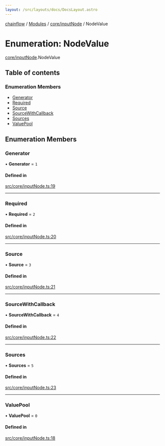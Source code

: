 ```yaml
---
layout: /src/layouts/docs/DocsLayout.astro
---
```


[chainflow](/docs/README) / [Modules](/docs/modules) / [core/inputNode](/docs/modules/core_inputNode) / NodeValue

# Enumeration: NodeValue

[core/inputNode](/docs/modules/core_inputNode).NodeValue

## Table of contents

### Enumeration Members

- [Generator](/docs/enums/core_inputNode.NodeValue#generator)
- [Required](/docs/enums/core_inputNode.NodeValue#required)
- [Source](/docs/enums/core_inputNode.NodeValue#source)
- [SourceWithCallback](/docs/enums/core_inputNode.NodeValue#sourcewithcallback)
- [Sources](/docs/enums/core_inputNode.NodeValue#sources)
- [ValuePool](/docs/enums/core_inputNode.NodeValue#valuepool)

## Enumeration Members

### Generator

• **Generator** = ``1``

#### Defined in

[src/core/inputNode.ts:19](https://github.com/edwinlzs/chainflow/blob/d682462/src/core/inputNode.ts#L19)

___

### Required

• **Required** = ``2``

#### Defined in

[src/core/inputNode.ts:20](https://github.com/edwinlzs/chainflow/blob/d682462/src/core/inputNode.ts#L20)

___

### Source

• **Source** = ``3``

#### Defined in

[src/core/inputNode.ts:21](https://github.com/edwinlzs/chainflow/blob/d682462/src/core/inputNode.ts#L21)

___

### SourceWithCallback

• **SourceWithCallback** = ``4``

#### Defined in

[src/core/inputNode.ts:22](https://github.com/edwinlzs/chainflow/blob/d682462/src/core/inputNode.ts#L22)

___

### Sources

• **Sources** = ``5``

#### Defined in

[src/core/inputNode.ts:23](https://github.com/edwinlzs/chainflow/blob/d682462/src/core/inputNode.ts#L23)

___

### ValuePool

• **ValuePool** = ``0``

#### Defined in

[src/core/inputNode.ts:18](https://github.com/edwinlzs/chainflow/blob/d682462/src/core/inputNode.ts#L18)
